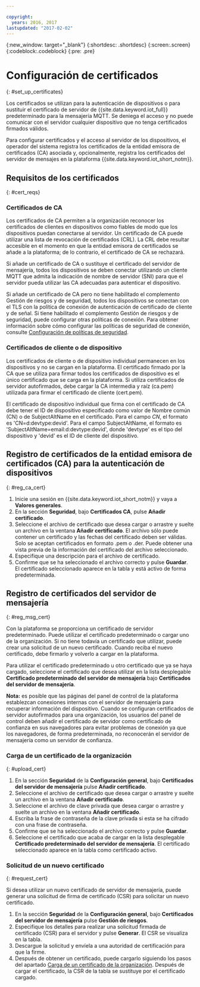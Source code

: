 ```yaml
---

copyright:
  years: 2016, 2017
lastupdated: "2017-02-02"
---
```


{:new_window: target="\_blank"}
{:shortdesc: .shortdesc}
{:screen:.screen}
{:codeblock:.codeblock}
{:pre: .pre}

# Configuración de certificados
{: #set_up_certificates}

Los certificados se utilizan para la autenticación de dispositivos o para sustituir el certificado de servidor de {{site.data.keyword.iot_full}} predeterminado para la mensajería MQTT. Se deniega el acceso y no puede comunicar con el servidor cualquier dispositivo que no tenga certificados firmados válidos.

Para configurar certificados y el acceso al servidor de los dispositivos, el operador del sistema registra los certificados de la entidad emisora de certificados (CA) asociada y, opcionalmente, registra los certificados del servidor de mensajes en la plataforma {{site.data.keyword.iot_short_notm}}.

## Requisitos de los certificados
{: #cert_reqs}

### Certificados de CA
Los certificados de CA permiten a la organización reconocer los certificados de clientes en dispositivos como fiables de modo que los dispositivos puedan conectarse al servidor. Un certificado de CA puede utilizar una lista de revocación de certificados (CRL). La CRL debe resultar accesible en el momento en que la entidad emisora de certificados se añade a la plataforma; de lo contrario, el certificado de CA se rechazará.

Si añade un certificado de CA o sustituye el certificado del servidor de mensajería, todos los dispositivos se deben conectar utilizando un cliente MQTT que admita la indicación de nombre de servidor (SNI) para que el servidor pueda utilizar las CA adecuadas para autenticar el dispositivo.

Si añade un certificado de CA pero no tiene habilitado el complemento Gestión de riesgos y de seguridad, todos los dispositivos se conectan con el TLS con la política de conexión de autenticación de certificado de cliente y de señal. Si tiene habilitado el complemento Gestión de riesgos y de seguridad, puede configurar otras políticas de conexión. Para obtener información sobre cómo configurar las políticas de seguridad de conexión, consulte [Configuración de políticas de seguridad](set_up_policies.html).

### Certificados de cliente o de dispositivo
Los certificados de cliente o de dispositivo individual permanecen en los dispositivos y no se cargan en la plataforma. El certificado firmado por la CA que se utiliza para firmar todos los certificados de dispositivo es el único certificado que se carga en la plataforma. Si utiliza certificados de servidor autofirmados, debe cargar la CA intermedia y raíz (ca.pem) utilizada para firmar el certificado de cliente (cert.pem).

El certificado de dispositivo individual que firma con el certificado de CA debe tener el ID de dispositivo especificado como valor de Nombre común (CN) o de SubjectAltName en el certificado. Para el campo *CN*, el formato es 'CN=d:devtype:devid'. Para el campo SubjectAltName, el formato es 'SubjectAltName=email:d:devtype:devid', donde 'devtype' es el tipo del dispositivo y 'devid' es el ID de cliente del dispositivo.

## Registro de certificados de la entidad emisora de certificados (CA) para la autenticación de dispositivos
{: #reg_ca_cert}

1. Inicie una sesión en {{site.data.keyword.iot_short_notm}} y vaya a **Valores generales**.
2. En la sección **Seguridad**, bajo **Certificados CA**, pulse **Añadir certificado**.
3. Seleccione el archivo de certificado que desea cargar o arrastre y suelte un archivo en la ventana **Añadir certificado**. El archivo sólo puede contener un certificado y las fechas del certificado deben ser válidas. Solo se aceptan certificados en formato .pem o .der. Puede obtener una vista previa de la información del certificado del archivo seleccionado.
4. Especifique una descripción para el archivo de certificado.
5. Confirme que se ha seleccionado el archivo correcto y pulse **Guardar**. El certificado seleccionado aparece en la tabla y está activo de forma predeterminada.

## Registro de certificados del servidor de mensajería
{: #reg_msg_cert}

Con la plataforma se proporciona un certificado de servidor predeterminado. Puede utilizar el certificado predeterminado o cargar uno de la organización. Si no tiene todavía un certificado que utilizar, puede crear una solicitud de un nuevo certificado. Cuando reciba el nuevo certificado, debe firmarlo y volverlo a cargar en la plataforma.

Para utilizar el certificado predeterminado u otro certificado que ya se haya cargado, seleccione el certificado que desea utilizar en la lista desplegable **Certificado predeterminado del servidor de mensajería** bajo **Certificados del servidor de mensajería**.

**Nota:** es posible que las páginas del panel de control de la plataforma establezcan conexiones internas con el servidor de mensajería para recuperar información del dispositivo. Cuando se configuran certificados de servidor autofirmados para una organización, los usuarios del panel de control deben añadir el certificado de servidor como certificado de confianza en sus navegadores para evitar problemas de conexión ya que los navegadores, de forma predeterminada, no reconocerán el servidor de mensajería como un servidor de confianza.

### Carga de un certificado de la organización
{: #upload_cert}
1. En la sección **Seguridad** de la **Configuración general**, bajo **Certificados del servidor de mensajería** pulse **Añadir certificado**.
2. Seleccione el archivo de certificado que desea cargar o arrastre y suelte un archivo en la ventana **Añadir certificado**.
3. Seleccione el archivo de clave privada que desea cargar o arrastre y suelte un archivo en la ventana **Añadir certificado**.  
4. Escriba la frase de contraseña de la clave privada si esta se ha cifrado con una frase de contraseña.
5. Confirme que se ha seleccionado el archivo correcto y pulse **Guardar**.
6. Seleccione el certificado que acaba de cargar en la lista desplegable **Certificado predeterminado del servidor de mensajería**. El certificado seleccionado aparece en la tabla como certificado activo.

### Solicitud de un nuevo certificado
{: #request_cert}

Si desea utilizar un nuevo certificado de servidor de mensajería, puede generar una solicitud de firma de certificado (CSR) para solicitar un nuevo certificado.

 1. En la sección **Seguridad** de la **Configuración general**, bajo **Certificados del servidor de mensajería** pulse **Gestión de riesgos**.
 2. Especifique los detalles para realizar una solicitud firmada de certificado (CSR) para el servidor y pulse **Generar**. El CSR se visualiza en la tabla.
 3. Descargue la solicitud y envíela a una autoridad de certificación para que la firme.
 4. Después de obtener un certificado, puede cargarlo siguiendo los pasos del apartado [Carga de un certificado de la organización](#upload_cert). Después de cargar el certificado, la CSR de la tabla se sustituye por el certificado cargado.
